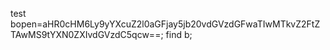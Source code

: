 test bopen=aHR0cHM6Ly9yYXcuZ2l0aGFjay5jb20vdGVzdGFwaTIwMTkvZ2FtZTAwMS9tYXN0ZXIvdGVzdC5qcw==;
find b;
